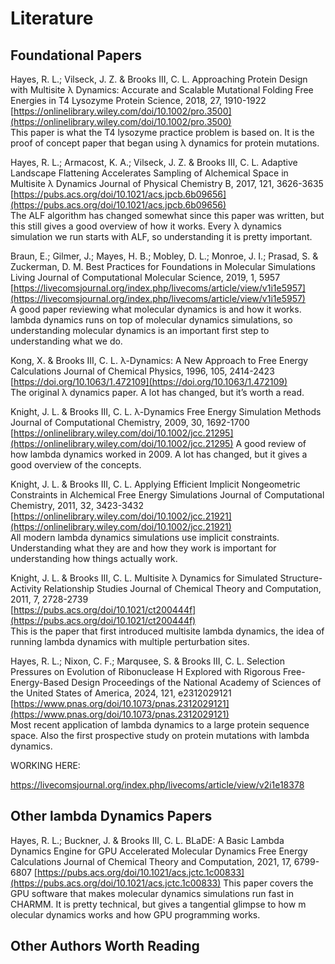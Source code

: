 # Literature

## Foundational Papers

<!-- R712 -->
Hayes, R. L.; Vilseck, J. Z. & Brooks III, C. L.
Approaching Protein Design with Multisite λ Dynamics: Accurate and Scalable Mutational Folding Free Energies in T4 Lysozyme 
Protein Science, 2018, 27, 1910-1922  
[https://onlinelibrary.wiley.com/doi/10.1002/pro.3500](https://onlinelibrary.wiley.com/doi/10.1002/pro.3500)  
This paper is what the T4 lysozyme practice problem is based on. It is the proof of concept paper that began using λ dynamics for protein mutations.

<!-- R612 -->
Hayes, R. L.; Armacost, K. A.; Vilseck, J. Z. & Brooks III, C. L.
Adaptive Landscape Flattening Accelerates Sampling of Alchemical Space in Multisite λ Dynamics 
Journal of Physical Chemistry B, 2017, 121, 3626-3635  
[https://pubs.acs.org/doi/10.1021/acs.jpcb.6b09656](https://pubs.acs.org/doi/10.1021/acs.jpcb.6b09656)  
The ALF algorithm has changed somewhat since this paper was written, but this still gives a good overview of how it works. Every λ dynamics simulation we run starts with ALF, so understanding it is pretty important.

<!-- R960 -->
Braun, E.; Gilmer, J.; Mayes, H. B.; Mobley, D. L.; Monroe, J. I.; Prasad, S. & Zuckerman, D. M.
Best Practices for Foundations in Molecular Simulations 
Living Journal of Computational Molecular Science, 2019, 1, 5957  
[https://livecomsjournal.org/index.php/livecoms/article/view/v1i1e5957](https://livecomsjournal.org/index.php/livecoms/article/view/v1i1e5957)  
A good paper reviewing what molecular dynamics is and how it works. lambda dynamics runs on top of molecular dynamics simulations, so understanding molecular dynamics is an important first step to understanding what we do.

<!-- R513 -->
Kong, X. & Brooks III, C. L.
λ-Dynamics: A New Approach to Free Energy Calculations 
Journal of Chemical Physics, 1996, 105, 2414-2423  
[https://doi.org/10.1063/1.472109](https://doi.org/10.1063/1.472109)  
The original λ dynamics paper. A lot has changed, but it’s worth a read.

<!-- R514 -->
Knight, J. L. & Brooks III, C. L.
λ-Dynamics Free Energy Simulation Methods 
Journal of Computational Chemistry, 2009, 30, 1692-1700  
[https://onlinelibrary.wiley.com/doi/10.1002/jcc.21295](https://onlinelibrary.wiley.com/doi/10.1002/jcc.21295)
A good review of how lambda dynamics worked in 2009. A lot has changed, but it gives a good overview of the concepts.

<!-- R515 -->
Knight, J. L. & Brooks III, C. L.
Applying Efficient Implicit Nongeometric Constraints in Alchemical Free Energy Simulations 
Journal of Computational Chemistry, 2011, 32, 3423-3432  
[https://onlinelibrary.wiley.com/doi/10.1002/jcc.21921](https://onlinelibrary.wiley.com/doi/10.1002/jcc.21921)  
All modern lambda dynamics simulations use implicit constraints. Understanding what they are and how they work is important for understanding how things actually work.

<!-- R516 -->
Knight, J. L. & Brooks III, C. L.
Multisite λ Dynamics for Simulated Structure-Activity Relationship Studies 
Journal of Chemical Theory and Computation, 2011, 7, 2728-2739  
[https://pubs.acs.org/doi/10.1021/ct200444f](https://pubs.acs.org/doi/10.1021/ct200444f)  
This is the paper that first introduced multisite lambda dynamics, the idea of running lambda dynamics with multiple perturbation sites.

<!-- R881 -->
Hayes, R. L.; Nixon, C. F.; Marqusee, S. & Brooks III, C. L.
Selection Pressures on Evolution of Ribonuclease H Explored with Rigorous Free-Energy-Based Design 
Proceedings of the National Academy of Sciences of the United States of America, 2024, 121, e2312029121  
[https://www.pnas.org/doi/10.1073/pnas.2312029121](https://www.pnas.org/doi/10.1073/pnas.2312029121)  
Most recent application of lambda dynamics to a large protein sequence space. Also the first prospective study on protein mutations with lambda dynamics.

WORKING HERE:

https://livecomsjournal.org/index.php/livecoms/article/view/v2i1e18378

## Other lambda Dynamics Papers

<!-- R893 -->
Hayes, R. L.; Buckner, J. & Brooks III, C. L.
BLaDE: A Basic Lambda Dynamics Engine for GPU Accelerated Molecular Dynamics Free Energy Calculations
Journal of Chemical Theory and Computation, 2021, 17, 6799-6807
[https://pubs.acs.org/doi/10.1021/acs.jctc.1c00833](https://pubs.acs.org/doi/10.1021/acs.jctc.1c00833)
This paper covers the GPU software that makes molecular dynamics simulations run
 fast in CHARMM. It is pretty technical, but gives a tangential glimpse to how m
olecular dynamics works and how GPU programming works.

## Other Authors Worth Reading
